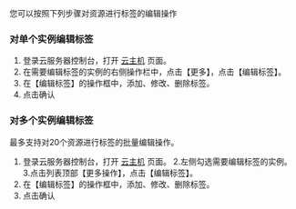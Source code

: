 
您可以按照下列步骤对资源进行标签的编辑操作
### 对单个实例编辑标签
1. 登录云服务器控制台，打开 [云主机](https://console.qcloud.com/cvm/index) 页面。
2. 在需要编辑标签的实例的右侧操作栏中，点击【更多】，点击【编辑标签】。
3. 在【编辑标签】的操作框中，添加、修改、删除标签。
4. 点击确认

### 对多个实例编辑标签
最多支持对20个资源进行标签的批量编辑操作。
1. 登录云服务器控制台，打开 [云主机](https://console.qcloud.com/cvm/index) 页面。
2.左侧勾选需要编辑标签的实例。
3.点击列表顶部【更多操作】，点击【编辑标签】。
4. 在【编辑标签】的操作框中，添加、修改、删除标签。
5. 点击确认
